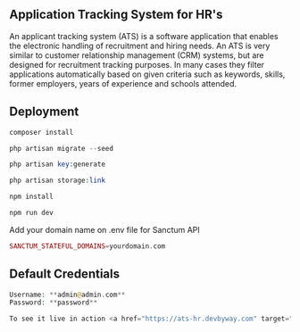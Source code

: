 ## Application Tracking System for HR's

An applicant tracking system (ATS) is a software application that enables the electronic handling of recruitment and hiring needs. An ATS is very similar to customer relationship management (CRM) systems, but are designed for recruitment tracking purposes. In many cases they filter applications automatically based on given criteria such as keywords, skills, former employers, years of experience and schools attended.

## Deployment

```php
composer install
```

```php
php artisan migrate --seed
```

```php
php artisan key:generate
```

```php
php artisan storage:link
```

```php
npm install
```

```php
npm run dev
```

Add your domain name on .env file for Sanctum API

```php
SANCTUM_STATEFUL_DOMAINS=yourdomain.com
```

## Default Credentials

```php
Username: **admin@admin.com**
Password: **password**

To see it live in action <a href="https://ats-hr.devbyway.com" target="_blank">click here!</a>
